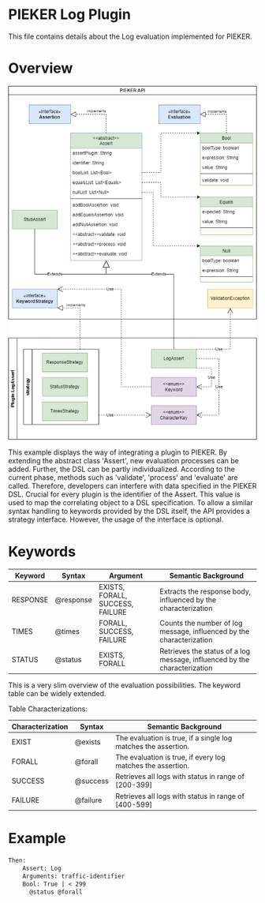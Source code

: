 # PIEKER Log Plugin

This file contains details about the Log evaluation implemented for PIEKER.

# Overview

![plugin-integration-example](../../api/doc/classdiagramm-api-plugin.png)

This example displays the way of integrating a plugin to PIEKER. By extending the
abstract class 'Assert', new evaluation processes can be added. Further, the DSL can
be partly individualized. According to the current phase, methods such as 
'validate', 'process' and 'evaluate' are called. Therefore, developers can interfere with 
data specified in the PIEKER DSL. Crucial for every plugin is the identifier of the Assert.
This value is used to map the correlating object to a DSL specification. To allow a similar 
syntax handling to keywords provided by the DSL itself, the API provides a strategy interface.
However, the usage of the interface is optional.

# Keywords
| Keyword  | Syntax    | Argument                         | Semantic Background                                                       |
|----------|-----------|----------------------------------|---------------------------------------------------------------------------|
| RESPONSE | @response | EXISTS, FORALL, SUCCESS, FAILURE | Extracts the response body, influenced by the characterization            |
| TIMES    | @times    | FORALL, SUCCESS, FAILURE         | Counts the number of log message, influenced by the characterization      |
| STATUS   | @status   | EXISTS, FORALL                   | Retrieves the status of a log message, influenced by the characterization |

This is a very slim overview of the evaluation possibilities. The keyword table can be widely extended.

Table Characterizations:

| Characterization | Syntax   | Semantic Background                                            |
|------------------|----------|----------------------------------------------------------------|
| EXIST            | @exists  | The evaluation is true, if a single log matches the assertion. |
| FORALL           | @forall  | The evaluation is true, if every log matches the assertion.    |
| SUCCESS          | @success | Retrieves all logs with status in range of \[200-399\]         |
| FAILURE          | @failure | Retrieves all logs with status in range of \[400-599\]         |

# Example

```Gherkin
Then:
    Assert: Log
    Arguments: traffic-identifier
    Bool: True | < 299
      @status @forall
```